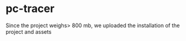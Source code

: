 # pc-tracer
Since the project weighs> 800 mb, we uploaded the installation of the project and assets
